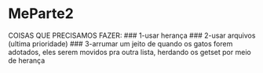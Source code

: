 # MeParte2
COISAS QUE PRECISAMOS FAZER:
	### 1-usar herança
	### 2-usar arquivos (ultima prioridade)
	### 3-arrumar um jeito de quando os gatos forem adotados, eles serem movidos pra outra lista, herdando os getset por meio de herança
